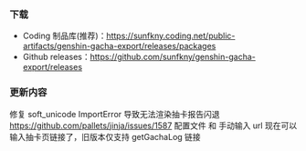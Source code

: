 ### 下载
 - Coding 制品库(推荐)：https://sunfkny.coding.net/public-artifacts/genshin-gacha-export/releases/packages
 - Github releases：https://github.com/sunfkny/genshin-gacha-export/releases

### 更新内容
修复 soft_unicode ImportError 导致无法渲染抽卡报告闪退 https://github.com/pallets/jinja/issues/1587
配置文件 和 手动输入 url 现在可以输入抽卡页链接了，旧版本仅支持 getGachaLog 链接